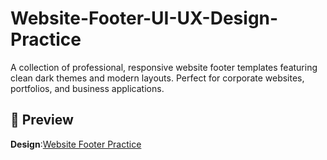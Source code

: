 # Website-Footer-UI-UX-Design-Practice
A collection of professional, responsive website footer templates featuring clean dark themes and modern layouts. Perfect for corporate websites, portfolios, and business applications.

## 📸 Preview  
**Design**:[Website Footer Practice]([https://www.figma.com/design/JSkZE7P7204gjt5ovdko4L/Coffee-Web?node-id=2-2&t=auUKYkDrn2cRmyhQ-1](https://www.figma.com/design/8Ri1bq2gaUAV0dEQm65m1A/Web-Footer-Practice?node-id=18-3&t=nMdDUIKN0eHUHyDV-1))  
